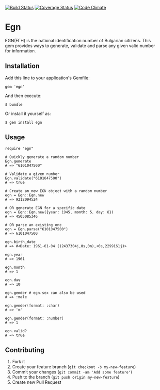 [![Build Status](https://travis-ci.org/gmitrev/egn.svg?branch=master)](https://travis-ci.org/gmitrev/egn)
[![Coverage Status](https://coveralls.io/repos/gmitrev/egn/badge.png?branch=master)](https://coveralls.io/r/gmitrev/egn?branch=master)
[![Code Climate](https://codeclimate.com/github/gmitrev/egn.png)](https://codeclimate.com/github/gmitrev/egn)
# Egn

EGN(ЕГН) is the national identification number of Bulgarian citizens. This gem
provides ways to generate, validate and parse any given valid number for
information.

## Installation

Add this line to your application's Gemfile:

    gem 'egn'

And then execute:

    $ bundle

Or install it yourself as:

    $ gem install egn

## Usage

    require "egn"

    # Quickly generate a random number
    Egn.generate
    # => "6101047500"

    # Validate a given number
    Egn.validate("6101047500")
    # => true

    # Create an new EGN object with a random number
    egn = Egn::Egn.new
    # => 9212094524

    # OR generate EGN for a specific date
    egn = Egn::Egn.new({year: 1945, month: 5, day: 8})
    # => 4505085346

    # OR parse an existing one
    egn = Egn.parse("6101047500")
    # => 6101047500

    egn.birth_date
    # => #<Date: 1961-01-04 ((2437304j,0s,0n),+0s,2299161j)>

    egn.year
    # => 1961

    egn.month
    # => 1

    egn.day
    # => 10

    egn.gender # egn.sex can also be used
    # => :male

    egn.gender(format: :char)
    # => 'm'

    egn.gender(format: :number)
    # => 1

    egn.valid?
    # => true

## Contributing

1. Fork it
2. Create your feature branch (`git checkout -b my-new-feature`)
3. Commit your changes (`git commit -am 'Add some feature'`)
4. Push to the branch (`git push origin my-new-feature`)
5. Create new Pull Request
